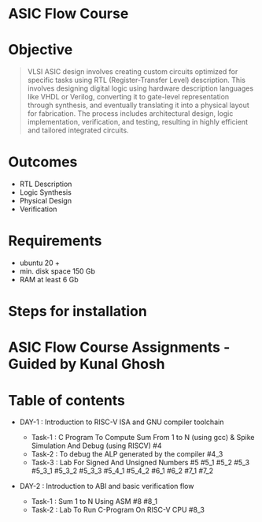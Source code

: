 # ASIC Flow Course
# Objective 
> VLSI ASIC design involves creating custom circuits optimized for specific tasks using RTL (Register-Transfer Level) description. This involves designing digital logic using hardware description languages like VHDL or Verilog, converting it to gate-level representation through synthesis, and eventually translating it into a physical layout for fabrication. The process includes architectural design, logic implementation, verification, and testing, resulting in highly efficient and tailored integrated circuits.

# Outcomes
+ RTL Description
+ Logic Synthesis
+ Physical Design
+ Verification

# Requirements
- ubuntu 20 + 
- min. disk space 150 Gb 
- RAM at least 6 Gb

# Steps for installation
> 
  
# ASIC Flow Course Assignments - Guided by Kunal Ghosh
# Table of contents
+ DAY-1 : Introduction to RISC-V ISA and GNU compiler toolchain
  - Task-1 : C Program To Compute Sum From 1 to N (using gcc) & Spike Simulation And Debug (using RISCV) #4
  - Task-2 : To debug the ALP generated by the compiler #4_3
  - Task-3 : Lab For Signed And Unsigned Numbers #5 #5_1 #5_2 #5_3 #5_3_1 #5_3_2 #5_3_3 #5_4_1 #5_4_2 #6_1 #6_2 #7_1 #7_2

+ DAY-2 : Introduction to ABI and basic verification flow
  - Task-1 : Sum 1 to N Using ASM #8 #8_1
  -  Task-2 : Lab To Run C-Program On RISC-V CPU #8_3
